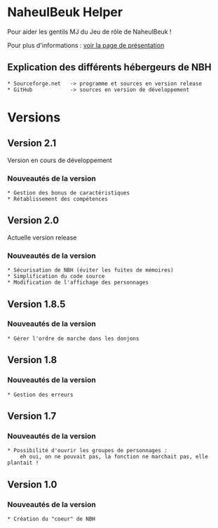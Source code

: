 NaheulBeuk Helper
=================
Pour aider les gentils MJ du Jeu de rôle de NaheulBeuk !

Pour plus d'informations : [voir la page de présentation](http://005flyof.github.com/NaheulBeukHelper/)

Explication des différents hébergeurs de NBH
--------------------------------------------
	* Sourceforge.net	-> programme et sources en version release
	* GitHub			-> sources en version de développement

Versions
========
Version 2.1
-----------
  Version en cours de développement
### Nouveautés de la version
    * Gestion des bonus de caractéristiques
    * Rétablissement des compétences
Version 2.0
-----------
  Actuelle version release
### Nouveautés de la version
    * Sécurisation de NBH (éviter les fuites de mémoires)
    * Simplification du code source
    * Modification de l'affichage des personnages
Version 1.8.5
-------------
### Nouveautés de la version
    * Gérer l'ordre de marche dans les donjons
Version 1.8
-----------
### Nouveautés de la version
    * Gestion des erreurs
Version 1.7
-----------
### Nouveautés de la version
    * Possibilité d'ouvrir les groupes de personnages :
		eh oui, on ne pouvait pas, la fonction ne marchait pas, elle plantait !
Version 1.0
-----------
### Nouveautés de la version
    * Création du "coeur" de NBH
